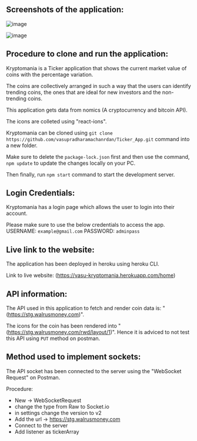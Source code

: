 ## Screenshots of the application:

![image](https://user-images.githubusercontent.com/66957811/142736137-6ab2b96a-913d-424c-9a8c-ab378e59b21a.png)

![image](https://user-images.githubusercontent.com/66957811/142736183-6a168ae9-5602-4ea1-adab-3f5f25112c2d.png)


## Procedure to clone and run the application:

Kryptomania is a Ticker application that shows the current market value of coins with the percentage variation.

The coins are collectively arranged in such a way that the users can identify trending coins, the ones that are ideal for new investors and the non-trending coins.

This application gets data from nomics (A cryptocurrency and bitcoin API).

The icons are colleted using "react-ions".

Kryptomania can be cloned using `git clone https://github.com/vasupradharamachanrdan/Ticker_App.git` command into a new folder.

Make sure to delete the `package-lock.json` first and then use the command, `npm update` to update the changes locally on your PC.

Then finally, run `npm start` command to start the development server.

## Login Credentials:

Kryptomania has a login page which allows the user to login into their account.

Please make sure to use the below credentials to access the app.
USERNAME: `example@gmail.com`
PASSWORD: `adminpass`


## Live link to the website:

The application has been deployed in heroku using heroku CLI.

Link to live website: (https://vasu-kryptomania.herokuapp.com/home)

## API information:

The API used in this application to fetch and render coin data is: "(https://stg.walrusmoney.com)".

The icons for the coin has been rendered into "(https://stg.walrusmoney.com/rwd/layout/1)". Hence it is adviced to not test this API using `PUT` method on postman.

## Method used to implement sockets:

The API socket has been connected to the server using the "WebSocket Request" on Postman.

Procedure:

- New -> WebSocketRequest
- change the type from Raw to Socket.io
- in settings change the version to v2
- Add the url -> https://stg.walrusmoney.com
- Connect to the server
- Add listener as tickerArray


